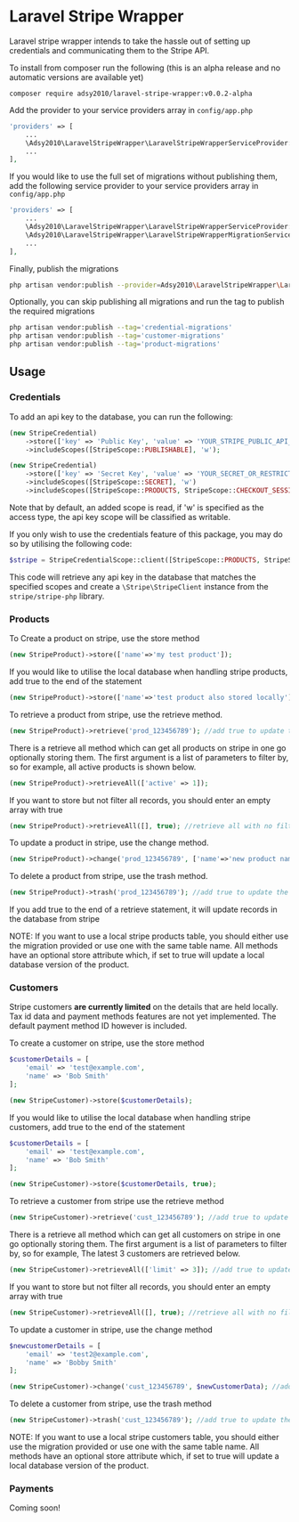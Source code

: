 # Laravel Stripe Wrapper

Laravel stripe wrapper intends to take the hassle out of setting up credentials and communicating them to the Stripe
API.

To install from composer run the following (this is an alpha release and no automatic versions are available yet)

    composer require adsy2010/laravel-stripe-wrapper:v0.0.2-alpha

Add the provider to your service providers array in `config/app.php`

```php
'providers' => [
    ...
    \Adsy2010\LaravelStripeWrapper\LaravelStripeWrapperServiceProvider::class,
    ...
],
```

If you would like to use the full set of migrations without publishing them, add the following service provider to your
service providers array in `config/app.php`

```php
'providers' => [
    ...
    \Adsy2010\LaravelStripeWrapper\LaravelStripeWrapperServiceProvider::class,
    \Adsy2010\LaravelStripeWrapper\LaravelStripeWrapperMigrationServiceProvider::class,
    ...
],
```

Finally, publish the migrations

```bash
php artisan vendor:publish --provider=Adsy2010\LaravelStripeWrapper\LaravelStripeWrapperServiceProvider
```

Optionally, you can skip publishing all migrations and run the tag to publish the required migrations

```bash
php artisan vendor:publish --tag='credential-migrations'
php artisan vendor:publish --tag='customer-migrations'
php artisan vendor:publish --tag='product-migrations'
```

## Usage

### Credentials

To add an api key to the database, you can run the following:

```php
(new StripeCredential)
    ->store(['key' => 'Public Key', 'value' => 'YOUR_STRIPE_PUBLIC_API_KEY_HERE'])
    ->includeScopes([StripeScope::PUBLISHABLE], 'w');

(new StripeCredential)
    ->store(['key' => 'Secret Key', 'value' => 'YOUR_SECRET_OR_RESTRICTED API_KEY'])
    ->includeScopes([StripeScope::SECRET], 'w')
    ->includeScopes([StripeScope::PRODUCTS, StripeScope::CHECKOUT_SESSIONS]);
```

Note that by default, an added scope is read, if 'w' is specified as the access type, the api key scope will be
classified as writable.

If you only wish to use the credentials feature of this package, you may do so by utilising the following code:

```php
$stripe = StripeCredentialScope::client([StripeScope::PRODUCTS, StripeScope::SECRET], 'w');
```

This code will retrieve any api key in the database that matches the specified scopes and create
a `\Stripe\StripeClient` instance from the `stripe/stripe-php` library.

### Products

To Create a product on stripe, use the store method

```php
(new StripeProduct)->store(['name'=>'my test product']);
```

If you would like to utilise the local database when handling stripe products, add true to the end of the statement

```php
(new StripeProduct)->store(['name'=>'test product also stored locally'], true);
```

To retrieve a product from stripe, use the retrieve method.

```php
(new StripeProduct)->retrieve('prod_123456789'); //add true to update the local database
```

There is a retrieve all method which can get all products on stripe in one go optionally storing them.
The first argument is a list of parameters to filter by, so for example, all active products is shown below.

```php
(new StripeProduct)->retrieveAll(['active' => 1]);
```

If you want to store but not filter all records, you should enter an empty array with true
```php
(new StripeProduct)->retrieveAll([], true); //retrieve all with no filtering
```

To update a product in stripe, use the change method.

```php
(new StripeProduct)->change('prod_123456789', ['name'=>'new product name', ...]); //add true to update the local database
```

To delete a product from stripe, use the trash method.

```php
(new StripeProduct)->trash('prod_123456789'); //add true to update the local database
```

If you add true to the end of a retrieve statement, it will update records in the database from stripe

NOTE: If you want to use a local stripe products table, you should either use the migration provided or use one with the
same table name. All methods have an optional store attribute which, if set to true will update a local database version
of the product.

### Customers

Stripe customers <strong>are currently limited</strong> on the details that are held locally. Tax id data and payment methods features are not yet implemented. 
The default payment method ID however is included.

To create a customer on stripe, use the store method

```php
$customerDetails = [
    'email' => 'test@example.com',
    'name' => 'Bob Smith'
];

(new StripeCustomer)->store($customerDetails);
```

If you would like to utilise the local database when handling stripe customers, add true to the end of the statement

```php
$customerDetails = [
    'email' => 'test@example.com',
    'name' => 'Bob Smith'
];

(new StripeCustomer)->store($customerDetails, true);
```

To retrieve a customer from stripe use the retrieve method

```php
(new StripeCustomer)->retrieve('cust_123456789'); //add true to update the local database
```

There is a retrieve all method which can get all customers on stripe in one go optionally storing them. 
The first argument is a list of parameters to filter by, so for example, The latest 3 customers are retrieved below.

```php
(new StripeCustomer)->retrieveAll(['limit' => 3]); //add true to update the local database
```

If you want to store but not filter all records, you should enter an empty array with true

```php
(new StripeCustomer)->retrieveAll([], true); //retrieve all with no filtering
```

To update a customer in stripe, use the change method

```php
$newcustomerDetails = [
    'email' => 'test2@example.com',
    'name' => 'Bobby Smith'
];

(new StripeCustomer)->change('cust_123456789', $newCustomerData); //add true to update the local database
```

To delete a customer from stripe, use the trash method

```php
(new StripeCustomer)->trash('cust_123456789'); //add true to update the local database
```

NOTE: If you want to use a local stripe customers table, you should either use the migration provided or use one 
with the same table name. All methods have an optional store attribute which, if set to true will update a local 
database version of the product.

### Payments

Coming soon!
